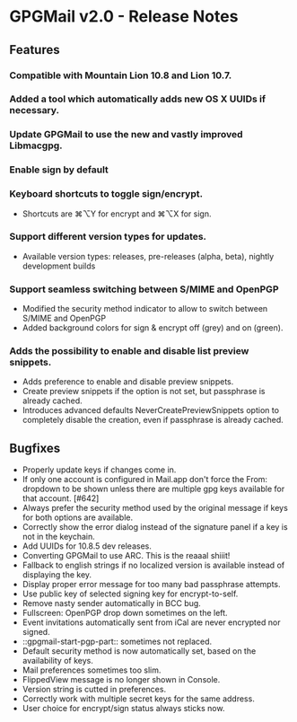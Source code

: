 GPGMail v2.0 - Release Notes
============================

Features
--------

### Compatible with Mountain Lion 10.8 and Lion 10.7.


### Added a tool which automatically adds new OS X UUIDs if necessary.


### Update GPGMail to use the new and vastly improved Libmacgpg.


### Enable sign by default


### Keyboard shortcuts to toggle sign/encrypt.

* Shortcuts are ⌘⌥Y for encrypt and ⌘⌥X for sign.


### Support different version types for updates.

*    Available version types: releases, pre-releases (alpha, beta), nightly development builds


### Support seamless switching between S/MIME and OpenPGP

*    Modified the security method indicator to allow to switch between S/MIME and OpenPGP
*    Added background colors for sign & encrypt off (grey) and on (green).


### Adds the possibility to enable and disable list preview snippets.

*    Adds preference to enable and disable preview snippets.
*    Create preview snippets if the option is not set, but passphrase is already cached.
*    Introduces advanced defaults NeverCreatePreviewSnippets option to completely disable the creation, even if passphrase is already cached.


Bugfixes
--------

*    Properly update keys if changes come in.
*    If only one account is configured in Mail.app don't force the From: dropdown to be shown unless there are multiple gpg keys available for that account. [#642]
*    Always prefer the security method used by the original message if keys for both options are available.
*    Correctly show the error dialog instead of the signature panel if a key is not in the keychain.
*    Add UUIDs for 10.8.5 dev releases.
*    Converting GPGMail to use ARC. This is the reaaal shiiit!
*    Fallback to english strings if no localized version is available instead of displaying the key.
*    Display proper error message for too many bad passphrase attempts.
*    Use public key of selected signing key for encrypt-to-self.
*    Remove nasty sender automatically in BCC bug.
*    Fullscreen: OpenPGP drop down sometimes on the left.
*    Event invitations automatically sent from iCal are never encrypted nor signed.
*    ::gpgmail-start-pgp-part:: sometimes not replaced.
*    Default security method is now automatically set, based on the availability of keys.
*    Mail preferences sometimes too slim.
*    FlippedView message is no longer shown in Console.
*    Version string is cutted in preferences.
*    Correctly work with multiple secret keys for the same address.
*    User choice for encrypt/sign status always sticks now.